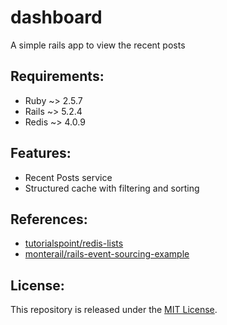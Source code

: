 # dashboard

A simple rails app to view the recent posts

## Requirements:

- Ruby ~> 2.5.7
- Rails ~> 5.2.4
- Redis ~> 4.0.9

## Features:

* Recent Posts service
* Structured cache with filtering and sorting

## References:

- [tutorialspoint/redis-lists](https://www.tutorialspoint.com/redis/redis_lists.htm)
- [monterail/rails-event-sourcing-example](https://github.com/monterail/rails-event-sourcing-example)

## License:

This repository is released under the [MIT License](http://www.opensource.org/licenses/MIT).
